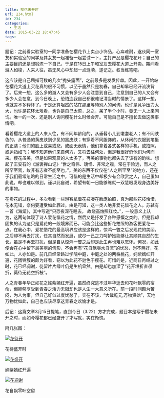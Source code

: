 ```yaml
---
title: 樱花未开时
url: 234.html
id: 234
categories:
  - 生活
date: 2015-03-22 18:47:45
tags:
---
```


题记：之前看实验室的一同学准备在樱花节上卖点小饰品，心痒难耐，遂伙同一室友和实验室的同学及其女友一起准备一起尝试一下，主打产品是樱花花环；自己的主要目的还是想锻炼一下自己，于是在15日上午和室友去樱花大道上开卖。期间看游人如梭，人来人往，虽无风心中却起一点涟漪，遂记之。权当练笔吧。

这应该是自己屈指可数的几次“抛头露面”，之前最多是发发传单。因此，一开始站在樱花大道上买花真的很不习惯，以至于虽然只是初春，自己却早已经汗流浃背了。后来一想，这么多的游人又会有多少人会注意到自己，注意到自己的人又会有多少人会在意，到今日晚上，恐怕连我自己都很难记清当时的情景了。这样一想，也就差不多释怀了。于是还算坦然的站在那里等待别人的问询。也许是竞争压力太大，也许是花环太难看，也许是自己太菜，总之，呆了半个小时，竟无一人上来问询。唯一的一次，还是别人询问樱花什么时候会开。可能自己是不擅长去做这类事情吧。

看着樱花大道上的人来人往，有不同年龄段的，从垂髫小儿到耄耋老人；有不同肤色的，从普通的黄皮肤到少见的黑皮肤；有穿着不同服饰的，从休闲的衣服到笔挺的正装；他们的脸上或喜或悲，或面无表情，他们拿着各式各样的手机，或拍照，或运指如飞；我不知道他们来自何方，又将去往何处，但是我很好奇他们为何而来。樱花虽美，但是如果观赏的人太多了，再美的事物也都失去了该有的韵味。想起了王安石的《游褒禅山记》“世之奇伟、瑰怪、非常之观，常在于险远，而人之所罕至焉，故非有志者不能至也。”。美的东西不仅仅在“人之所罕至”的地方，还在于我们最常忽略的日常生活之中，可惜的是生活中却极少有会欣赏之人，自己虽如此说，却也难以做到。谨以此自诫，希望有朝一日能够练就一双慧眼发现身边美好的事物。

在卖花的过程中，多次看到一些游客拿着花枝凑在脸庞拍照，真为那些花枝怜惜，花本无错，奈何要遭受如此罪过。由是可知，这一类人绝非爱花惜花之人。苏轼有一首《海棠》，其中写道“只恐夜深花睡去， 故烧高烛照红妆。”，一般意义上认为，这两句体现了诗人爱花惜花之情，然后又是抒发了各种感慨之类的。但是我却固执的认为这只是爱花的一般境界而已，可能会比这些折花拍照的游客更爱花一点。在我心中，爱花惜花的最高境界应该是这样的，惊鸿一瞥之后发现花的美丽，之后却不再去打扰，任其自然而发展，或尽一己之力呵护她能够让其顺其自然的生长。虽是不再去打扰，但是自从惊鸿一瞥之后却是此生再也难以忘怀。何况，如此便会在心中留下最美丽的倩影，不会再有“花自飘零水自流”的忧愁，岂不两好，花如此，人亦如是。前几日经常路过学院中庭，中庭之处的两株桃花，姹紫嫣红开遍，花团锦簇的颇为好看，窃以为此花不逊色于樱花。可惜的是，近两日再经过之时，花已经凋谢，徒留片片绿叶仍是生机盎然。由是却也加深了“花开堪折直须折，莫待无花空折枝”。

人之青春年华正如花之姹紫嫣红开遍，虽然终究逃不过年华逝去和花叶飘零的宿命，但能够享受到青春之活力无限却也是人生一大意义所在。前一段时间颇为苦闷，为人为事，但自己好似过度忧愁了，实在不该，“大哉乾元,万物资始”，天地万物忧如此，自己也应该尽享这青春之欢愉才是。

后记：这篇文章3月15日提笔，直到今日（3.22）方才完成，题目本是写于樱花未开之时，而如今樱花都已经盛开了才写就，实在惭愧。

附几张图：

[![花待开](http://www.wangmingkuo.com/wp-content/uploads/2015/03/花待开-300x225.jpg)](http://www.wangmingkuo.com/wp-content/uploads/2015/03/花待开.jpg)

花待盛开时

[![花盛开](http://www.wangmingkuo.com/wp-content/uploads/2015/03/花盛开-300x225.jpg)](http://www.wangmingkuo.com/wp-content/uploads/2015/03/花盛开.jpg) 

姹紫嫣红开遍

[![花凋谢](http://www.wangmingkuo.com/wp-content/uploads/2015/03/花凋谢-300x225.jpg)](http://www.wangmingkuo.com/wp-content/uploads/2015/03/花凋谢.jpg)

花自飘零叶空留
